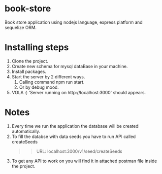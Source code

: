 # book-store

Book store application using nodejs language, express platform and sequelize ORM.

# Installing steps

1. Clone the project.
2. Create new schema for mysql dataBase in your machine.
3. Install packages.
4. Start the server by 2 different ways.
   1. Calling command npm run start.
   2. Or by debug mood.
5. VOLA :) 'Server running on http://localhost:3000' should appears.

# Notes

1. Every time we run the application the database will be created automatically.
2. To fill the databse with data seeds you have to run API called createSeeds
   > > URL: localhost:3000/v1/seed/createSeeds
3. To get any API to work on you will find it in attached postman file inside the project.

